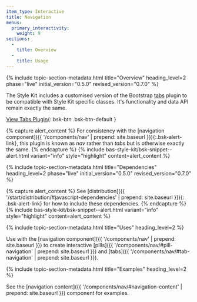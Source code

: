 ```yaml
---
item_type: Interactive
title: Navigation
menus:
  primary_interactivity:
    weight: 9
sections:
  -
    title: Overview
  -
    title: Usage
---
```


{% include topic-section-metadata.html
  title="Overview"
  heading_level=2
  phase="live"
  initial_version="0.5.0"
  revised_version="0.7.0"
%}

The Style Kit includes a customised version of the Bootstrap
[tabs](https://getbootstrap.com/docs/5.2/components/navs-tabs/#javascript-behavior) plugin to be compatible with Style Kit specific
classes. It's functionality and data API remain exactly the same.

[View Tabs Plugin](https://getbootstrap.com/docs/5.2/components/navs-tabs/#javascript-behavior){:.bsk-btn .bsk-btn-default }

{% capture alert_content %}
For consistency with the [navigation component]({{ '/components/nav' | prepend: site.baseurl }}){:.bsk-alert-link},
this plugin is known as *nav* rather than *tabs* but is otherwise exactly the same.
{% endcapture %}
{% include bas-style-kit/bsk-snippet--alert.html
  variant="info"
  style="highlight"
  content=alert_content
%}

{% include topic-section-metadata.html
  title="Dependencies"
  heading_level=2
  phase="live"
  initial_version="0.5.0"
  revised_version="0.7.0"
%}

{% capture alert_content %}
See [distribution]({{ '/start/distribution/#javascript-dependencies' | prepend: site.baseurl }}){: .bsk-alert-link} for
how to include these dependencies.
{% endcapture %}
{% include bas-style-kit/bsk-snippet--alert.html
  variant="info"
  style="highlight"
  content=alert_content
%}

{% include topic-section-metadata.html
  title="Uses"
  heading_level=2
%}

Use with the [navigation component]({{ '/components/nav' | prepend: site.baseurl }}) to create interactive
[pills]({{ '/components/nav/#pill-navigation' | prepend: site.baseurl }}) and
[tabs]({{ '/components/nav/#tab-navigation' | prepend: site.baseurl }}).

{% include topic-section-metadata.html
  title="Examples"
  heading_level=2
%}

See the [navigation content]({{ '/components/nav/#navigation-content' | prepend: site.baseurl }}) component for examples.
